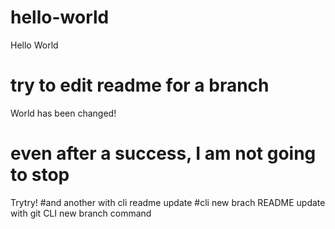 # hello-world
Hello World
# try to edit readme for a branch
World has been changed!
# even after a success, I am not going to stop
Trytry!
#and another
with cli readme update
#cli new brach
README update with git CLI new branch command
